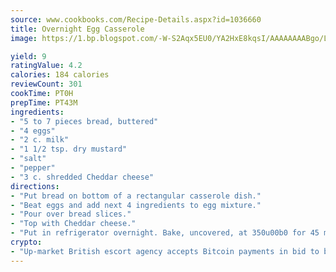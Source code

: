 ```yaml
---
source: www.cookbooks.com/Recipe-Details.aspx?id=1036660
title: Overnight Egg Casserole
image: https://1.bp.blogspot.com/-W-S2Aqx5EU0/YA2HxE8kqsI/AAAAAAAABgo/LNxJ2X_rvYgPNsplYMgQNjuwxaZ0e3pQQCLcBGAsYHQ/s320/17.png

yield: 9
ratingValue: 4.2
calories: 184 calories
reviewCount: 301
cookTime: PT0H
prepTime: PT43M
ingredients:
- "5 to 7 pieces bread, buttered"
- "4 eggs"
- "2 c. milk"
- "1 1/2 tsp. dry mustard"
- "salt"
- "pepper"
- "3 c. shredded Cheddar cheese"
directions:
- "Put bread on bottom of a rectangular casserole dish."
- "Beat eggs and add next 4 ingredients to egg mixture."
- "Pour over bread slices."
- "Top with Cheddar cheese."
- "Put in refrigerator overnight. Bake, uncovered, at 350u00b0 for 45 minutes."
crypto:
- "Up-market British escort agency accepts Bitcoin payments in bid to boost worker safety and client anonymity."
---
```

